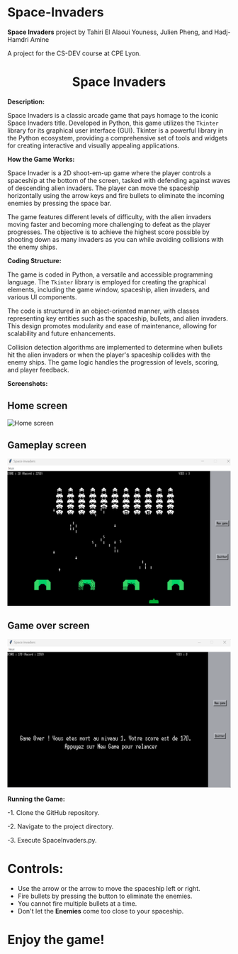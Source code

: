# Space-Invaders

**Space Invaders** project by Tahiri El Alaoui Youness, Julien Pheng, and Hadj-Hamdri Amine

A project for the CS-DEV course at CPE Lyon.

<h1 align="center"> Space Invaders </h1>

**Description:**

Space Invaders is a classic arcade game that pays homage to the iconic Space Invaders title. Developed in Python, this game utilizes the `Tkinter` library for its graphical user interface (GUI). Tkinter is a powerful library in the Python ecosystem, providing a comprehensive set of tools and widgets for creating interactive and visually appealing applications.

**How the Game Works:**

Space Invader is a 2D shoot-em-up game where the player controls a spaceship at the bottom of the screen, tasked with defending against waves of descending alien invaders. The player can move the spaceship horizontally using the arrow keys and fire bullets to eliminate the incoming enemies by pressing the space bar.

The game features different levels of difficulty, with the alien invaders moving faster and becoming more challenging to defeat as the player progresses. The objective is to achieve the highest score possible by shooting down as many invaders as you can while avoiding collisions with the enemy ships.

**Coding Structure:**

The game is coded in Python, a versatile and accessible programming language. The `Tkinter` library is employed for creating the graphical elements, including the game window, spaceship, alien invaders, and various UI components.

The code is structured in an object-oriented manner, with classes representing key entities such as the spaceship, bullets, and alien invaders. This design promotes modularity and ease of maintenance, allowing for scalability and future enhancements.

Collision detection algorithms are implemented to determine when bullets hit the alien invaders or when the player's spaceship collides with the enemy ships. The game logic handles the progression of levels, scoring, and player feedback.

**Screenshots:**

## Home screen
![Home screen](https://github.com/Teay2026/Space_Invaders_Game/blob/main/Space_Invaders/ScreenShots/Capture%20d'%C3%A9cran%202024-01-16%20180602.png)

## Gameplay screen
![Gameplay screen](https://github.com/Teay2026/Space_Invaders_Game/blob/main/Space_Invaders/ScreenShots/action_screen.png)

## Game over screen
![Gameover screen](https://github.com/Teay2026/Space_Invaders_Game/blob/main/Space_Invaders/ScreenShots/gameover_screen.png)


**Running the Game:**



-1. Clone the GitHub repository.


-2. Navigate to the project directory.

-3. Execute SpaceInvaders.py.


# Controls:
- Use the <Left> arrow or the <Right> arrow to move the spaceship left or right.
- Fire bullets by pressing the <Space> button to eliminate the enemies.
- You cannot fire multiple bullets at a time.
- Don't let the **Enemies** come too close to your spaceship.

# Enjoy the game!
